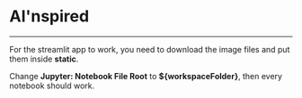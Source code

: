 # AI'nspired

---

For the streamlit app to work, you need to download the image files and put them inside **static**.

Change **Jupyter: Notebook File Root** to **${workspaceFolder}**, then every notebook should work.

